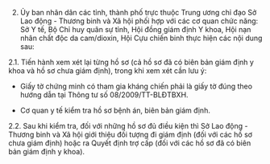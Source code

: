 2. Ủy ban nhân dân các tỉnh, thành phố trực thuộc Trung ương chỉ đạo Sở Lao động - Thương binh và Xã hội phối hợp với các cơ quan chức năng: Sở Y tế, Bộ Chỉ huy quân sự tỉnh, Hội đồng giám định Y khoa, Hội nạn nhân chất độc da cam/dioxin, Hội Cựu chiến binh thực hiện các nội dung sau:

2.1. Tiến hành xem xét lại từng hồ sơ (cả hồ sơ đã có biên bản giám định y khoa và hồ sơ chưa giám định), trong khi xem xét cần lưu ý:

- Giấy tờ chứng minh có tham gia kháng chiến phải là giấy tờ đúng theo hướng dẫn tại Thông tư số 08/2009/TT-BLĐTBXH.

- Cơ quan y tế kiểm tra hồ sơ bệnh án, biên bản giám định.

2.2. Sau khi kiểm tra, đối với những hồ sơ đủ điều kiện thì Sở Lao động - Thương binh và Xã hội giới thiệu đối tượng đi giám định (đối với các hồ sơ chưa giám định) hoặc ra Quyết định trợ cấp (đối với các hồ sơ đã có biên bản giám định y khoa).